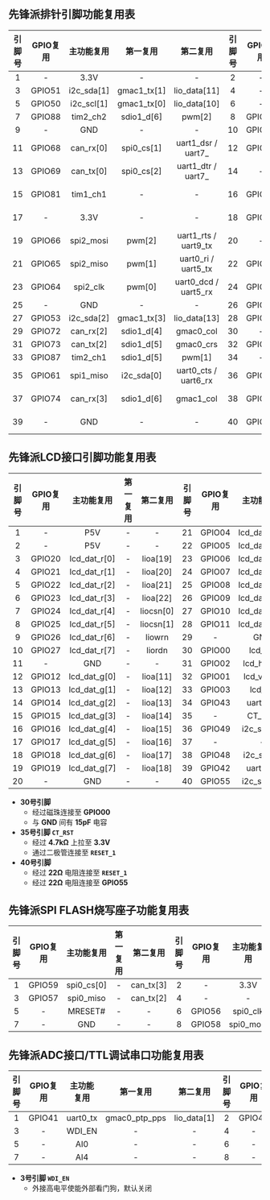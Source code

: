 <!--
 * @Author: Ilikara 3435193369@qq.com
 * @Date: 2025-01-17 18:44:43
 * @LastEditors: Ilikara 3435193369@qq.com
 * @LastEditTime: 2025-01-17 20:16:28
 * @FilePath: /ls2k0300_peripheral_library/先锋派引脚功能复用表.md
 * @Description: 
-->
## 先锋派排针引脚功能复用表

| 引脚号 | GPIO复用 | 主功能复用 |  第一复用   |       第二复用       | 引脚号 | GPIO复用 | 主功能复用 |   第一复用   |       第二复用       |
| :----: | :------: | :--------: | :---------: | :------------------: | :----: | :------: | :--------: | :----------: | :------------------: |
|   1    |    -     |    3.3V    |      -      |          -           |   2    |    -     |     5V     |      -       |          -           |
|   3    |  GPIO51  | i2c_sda[1] | gmac1_tx[1] |     lio_data[11]     |   4    |    -     |     5V     |      -       |          -           |
|   5    |  GPIO50  | i2c_scl[1] | gmac1_tx[0] |     lio_data[10]     |   6    |    -     |    GND     |      -       |          -           |
|   7    |  GPIO88  |  tim2_ch2  | sdio1_d[6]  |        pwm[2]        |   8    |  GPIO44  |  uart2_tx  | gmac1_rx_ctl |     lio_data[4]      |
|   9    |    -     |    GND     |      -      |          -           |   10   |  GPIO45  |  uart2_rx  | gmac1_rx[0]  |     lio_data[5]      |
|   11   |  GPIO68  | can_rx[0]  | spi0_cs[1]  |  uart1_dsr / uart7_  |   12   |  GPIO63  |  spi1_cs   |  i2c_sda[1]  | uart0_dtr / uart4_tx |
|   13   |  GPIO69  | can_tx[0]  | spi0_cs[2]  |  uart1_dtr / uart7_  |   14   |    -     |    GND     |      -       |          -           |
|   15   |  GPIO81  |  tim1_ch1  |      -      |          -           |   16   |  GPIO70  | can_rx[1]  |  spi0_cs[3]  |  uart1_dcd / uart8_  |
|   17   |    -     |    3.3V    |      -      |          -           |   18   |  GPIO71  | can_tx[1]  |      -       |  uart1_ri / uart8_   |
|   19   |  GPIO66  | spi2_mosi  |   pwm[2]    | uart1_rts / uart9_tx |   20   |    -     |    GND     |      -       |          -           |
|   21   |  GPIO65  | spi2_miso  |   pwm[1]    | uart0_ri / uart5_tx  |   22   |  GPIO84  | tim1_ch1n  |  spi3_mosi   |      i2c_scl[3]      |
|   23   |  GPIO64  |  spi2_clk  |   pwm[0]    | uart0_dcd / uart5_rx |   24   |  GPIO67  |  spi2_cs   |    pwm[3]    | uart1_cts / uart9_rx |
|   25   |    -     |    GND     |      -      |          -           |   26   |  GPIO85  | tim1_ch2n  |   spi3_cs    |      i2c_sda[3]      |
|   27   |  GPIO53  | i2c_sda[2] | gmac1_tx[3] |     lio_data[13]     |   28   |  GPIO52  | i2c_scl[2] | gmac1_tx[2]  |     lio_data[12]     |
|   29   |  GPIO72  | can_rx[2]  | sdio1_d[4]  |      gmac0_col       |   30   |    -     |    GND     |      -       |          -           |
|   31   |  GPIO73  | can_tx[2]  | sdio1_d[5]  |      gmac0_crs       |   32   |  GPIO86  | tim1_ch3n  |  sdio1_d[4]  |        pwm[0]        |
|   33   |  GPIO87  |  tim2_ch1  | sdio1_d[5]  |        pwm[1]        |   34   |    -     |    GND     |      -       |          -           |
|   35   |  GPIO61  | spi1_miso  | i2c_sda[0]  | uart0_cts / uart6_rx |   36   |  GPIO75  | can_tx[3]  |  sdio1_d[7]  |      gmac1_crs       |
|   37   |  GPIO74  | can_rx[3]  | sdio1_d[6]  |      gmac1_col       |   38   |  GPIO62  | spi1_mosi  |  i2c_scl[1]  | uart0_dsr / uart4_rx |
|   39   |    -     |    GND     |      -      |          -           |   40   |  GPIO60  |  spi1_clk  |  i2c_scl[0]  | uart0_rts / uart6_tx |


## 先锋派LCD接口引脚功能复用表

| 引脚号 | GPIO复用 |  主功能复用  | 第一复用 | 第二复用  | 引脚号 | GPIO复用 |  主功能复用  |    第一复用    |   第二复用   |
| :----: | :------: | :----------: | :------: | :-------: | :----: | :------: | :----------: | :------------: | :----------: |
|   1    |    -     |     P5V      |    -     |     -     |   21   |  GPIO04  | lcd_dat_b[0] |       -        |   lioa[3]    |
|   2    |    -     |     P5V      |    -     |     -     |   22   |  GPIO05  | lcd_dat_b[1] |       -        |   lioa[4]    |
|   3    |  GPIO20  | lcd_dat_r[0] |    -     | lioa[19]  |   23   |  GPIO06  | lcd_dat_b[2] |       -        |   lioa[5]    |
|   4    |  GPIO21  | lcd_dat_r[1] |    -     | lioa[20]  |   24   |  GPIO07  | lcd_dat_b[3] |       -        |   lioa[6]    |
|   5    |  GPIO22  | lcd_dat_r[2] |    -     | lioa[21]  |   25   |  GPIO08  | lcd_dat_b[4] |       -        |   lioa[7]    |
|   6    |  GPIO23  | lcd_dat_r[3] |    -     | lioa[22]  |   26   |  GPIO09  | lcd_dat_b[5] |       -        |   lioa[8]    |
|   7    |  GPIO24  | lcd_dat_r[4] |    -     | liocsn[0] |   27   |  GPIO10  | lcd_dat_b[6] |       -        |   lioa[9]    |
|   8    |  GPIO25  | lcd_dat_r[5] |    -     | liocsn[1] |   28   |  GPIO11  | lcd_dat_b[7] |       -        |   lioa[10]   |
|   9    |  GPIO26  | lcd_dat_r[6] |    -     |  liowrn   |   29   |    -     |     GND      |       -        |      -       |
|   10   |  GPIO27  | lcd_dat_r[7] |    -     |  liordn   |   30   |  GPIO00  |   lcd_clk    |       -        |      -       |
|   11   |    -     |     GND      |    -     |     -     |   31   |  GPIO02  |  lcd_hsync   |       -        |   lioa[1]    |
|   12   |  GPIO12  | lcd_dat_g[0] |    -     | lioa[11]  |   32   |  GPIO01  |  lcd_vsync   |       -        |   lioa[0]    |
|   13   |  GPIO13  | lcd_dat_g[1] |    -     | lioa[12]  |   33   |  GPIO03  |    lcd_en    |       -        |   lioa[2]    |
|   14   |  GPIO14  | lcd_dat_g[2] |    -     | lioa[13]  |   34   |  GPIO43  |   uart1_tx   | gmac1_ptp_pps  | lio_data[3]  |
|   15   |  GPIO15  | lcd_dat_g[3] |    -     | lioa[14]  |   35   |    -     |    CT_RST    |       -        |      -       |
|   16   |  GPIO16  | lcd_dat_g[4] |    -     | lioa[15]  |   36   |  GPIO49  |  i2c_sda[0]  |  gmac1_tx_ctl  | lio_data[9]  |
|   17   |  GPIO17  | lcd_dat_g[5] |    -     | lioa[16]  |   37   |    -     |      -       |       -        |      -       |
|   18   |  GPIO18  | lcd_dat_g[6] |    -     | lioa[17]  |   38   |  GPIO48  |  i2c_scl[0]  |  gmac1_rx[3]   | lio_data[8]  |
|   19   |  GPIO19  | lcd_dat_g[7] |    -     | lioa[18]  |   39   |  GPIO42  |   uart1_rx   | gmac1_ptp_trig | lio_data[2]  |
|   20   |    -     |     GND      |    -     |     -     |   40   |  GPIO55  |  i2c_sda[3]  |   gmac1_mdio   | lio_data[15] |

- **30号引脚**
  - 经过磁珠连接至 **GPIO00**
  - 与 **GND** 间有 **15pF** 电容
- **35号引脚 `CT_RST`**
  - 经过 **4.7kΩ** 上拉至 **3.3V**
  - 通过二极管连接至 **`RESET_1`**
- **40号引脚**
  - 经过 **22Ω** 电阻连接至 **`RESET_1`**
  - 经过 **22Ω** 电阻连接至 **GPIO55**

## 先锋派SPI FLASH烧写座子功能复用表

| 引脚号 | GPIO复用 | 主功能复用 | 第一复用 | 第二复用  | 引脚号 | GPIO复用 | 主功能复用 | 第一复用 | 第二复用  |
| :----: | :------: | :--------: | :------: | :-------: | :----: | :------: | :--------: | :------: | :-------: |
|   1    |  GPIO59  | spi0_cs[0] |    -     | can_tx[3] |   2    |    -     |    3.3V    |    -     |     -     |
|   3    |  GPIO57  | spi0_miso  |    -     | can_tx[2] |   4    |    -     |     -      |    -     |     -     |
|   5    |    -     |  MRESET#   |    -     |     -     |   6    |  GPIO56  |  spi0_clk  |    -     | can_rx[2] |
|   7    |    -     |    GND     |    -     |     -     |   8    |  GPIO58  | spi0_mosi  |    -     | can_rx[3] |

## 先锋派ADC接口/TTL调试串口功能复用表

| 引脚号 | GPIO复用 | 主功能复用 |   第一复用    |  第二复用   | 引脚号 | GPIO复用 | 主功能复用 |    第一复用    |  第二复用   |
| :----: | :------: | :--------: | :-----------: | :---------: | :----: | :------: | :--------: | :------------: | :---------: |
|   1    |  GPIO41  |  uart0_tx  | gmac0_ptp_pps | lio_data[1] |   2    |  GPIO40  |  uart0_rx  | gmac0_ptp_trig | lio_data[0] |
|   3    |    -     |   WDI_EN   |       -       |      -      |   4    |    -     |    3.3V    |       -        |      -      |
|   5    |    -     |    AI0     |       -       |      -      |   6    |    -     |    AI1     |       -        |      -      |
|   7    |    -     |    AI4     |       -       |      -      |   8    |    -     |    AI5     |       -        |      -      |

- **3号引脚 `WDI_EN`**
  - 外接高电平使能外部看门狗，默认关闭